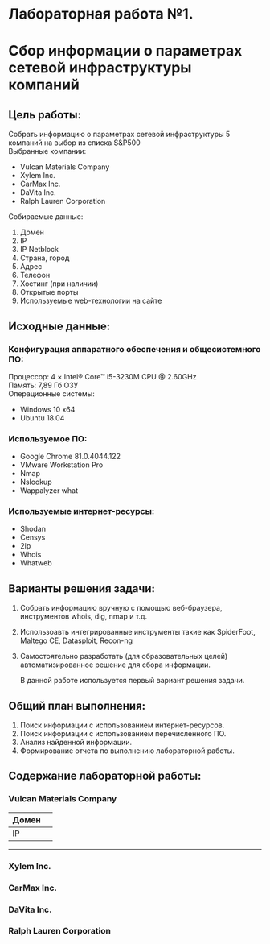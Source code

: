 # Лабораторная работа №1. 
# Сбор информации о параметрах сетевой инфраструктуры компаний
## Цель работы:
Собрать информацию о параметрах сетевой инфраструктуры 5 компаний на выбор из списка S&P500  
Выбранные компании:
+ Vulcan Materials Company
+ Xylem Inc.
+ CarMax Inc.
+ DaVita Inc.
+ Ralph Lauren Corporation  

Собираемые данные:
1. Домен
2. IP
3. IP Netblock
3. Страна, город
4. Адрес
5. Телефон
6. Хостинг (при наличии)
7. Открытые порты
8. Используемые web-технологии на сайте

## Исходные данные:
### Конфигурация аппаратного обеспечения и общесистемного ПО: 
Процессор: 4 × Intel® Core™ i5-3230M CPU @ 2.60GHz  
Память: 7,89 Гб ОЗУ  
Операционные системы:  
+ Windows 10 x64
+ Ubuntu 18.04  
### Используемое ПО:  
+ Google Chrome 81.0.4044.122  
+ VMware Workstation Pro
+ Nmap
+ Nslookup
+ Wappalyzer what  
### Используемые интернет-ресурсы: 
+ Shodan
+ Censys
+ 2ip
+ Whois
+ Whatweb

## Варианты решения задачи:  
1. Собрать информацию вручную с помощью веб-браузера, инструментов whois, dig, nmap и т.д.  
2. Использоавть интегрированные инструменты такие как SpiderFoot, Maltego CE, Datasploit, Recon-ng  
3. Самостоятельно разработать (для образовательных целей) автоматизированное решение для сбора информации.  

    В данной работе используется первый вариант решения задачи.
## Общий план выполнения:
1. Поиск информации с использованием интернет-ресурсов.
2. Поиск информации с использованием перечисленного ПО.
3. Анализ найденной информации.
3. Формирование отчета по выполнению лабораторной работы.  
## Содержание лабораторной работы:  
### Vulcan Materials Company  
| Домен |    |  
|-------|----|
| IP |    |
-------------
### Xylem Inc.  

### CarMax Inc.  

### DaVita Inc.  

### Ralph Lauren Corporation  
